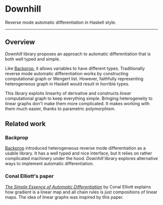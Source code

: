 # Downhill

Reverse mode automatic differentiation in Haskell style.

---

## Overview

*Downhill* library proposes an approach to automatic differentiation
that is both well typed and simple.

Like [Backprop](https://backprop.jle.im/), it allows variables
to have different types.
Traditionally reverse mode automatic differentiation
works by constructing computational graph or Wengert list.
However, faithfully representing heterogeneous
graph in Haskell would result in horrible types.

This library exploits linearity of derivative and constructs *linear*
computational graph to keep everything simple. Bringing heterogeneity
to linear graphs don't make them more complicated. It makes
working with them much easier, thanks to parametric polymorphism.

## Related work

### Backprop

[Backprop](https://backprop.jle.im/) introduced heterogeneous
reverse mode differentiation as a usable library. It has a
well typed and nice interface, but it relies on rather complicated
machinery under the hood. *Downhill* library explores alternative ways
to implement automatic differentiation.

### Conal Elliott's paper

[*The Simple Essence of Automatic Differentiation*](http://conal.net/papers/essence-of-ad/)
by Conal Elliott
explains how gradient is a linear map and all chain rules is just
compositions of linear maps. The idea of linear graphs was inspired
by this paper.
